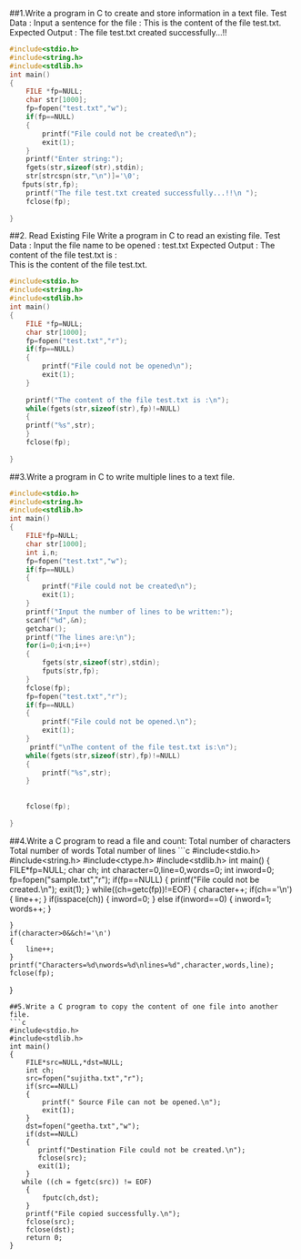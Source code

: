 ##1.Write a program in C to create and store information in a text file.
Test Data :
Input a sentence for the file : This is the content of the file test.txt.
Expected Output :
The file test.txt created successfully...!!
```c
#include<stdio.h>
#include<string.h>
#include<stdlib.h>
int main()
{
    FILE *fp=NULL;
    char str[1000];
    fp=fopen("test.txt","w");
    if(fp==NULL)
    {
        printf("File could not be created\n");
        exit(1);
    }
    printf("Enter string:");
    fgets(str,sizeof(str),stdin);
    str[strcspn(str,"\n")]='\0';
   fputs(str,fp);
    printf("The file test.txt created successfully...!!\n ");
    fclose(fp);
    
}
```
##2. Read Existing File
Write a program in C to read an existing file.
Test Data :
Input the file name to be opened : test.txt
Expected Output :
The content of the file test.txt is  :                                                                       
This is the content of the file test.txt.
```c
#include<stdio.h>
#include<string.h>
#include<stdlib.h>
int main()
{
    FILE *fp=NULL;
    char str[1000];
    fp=fopen("test.txt","r");
    if(fp==NULL)
    {
        printf("File could not be opened\n");
        exit(1);
    }
   
    printf("The content of the file test.txt is :\n");
    while(fgets(str,sizeof(str),fp)!=NULL)
    {
    printf("%s",str);
    }
    fclose(fp);
    
}
```
##3.Write a program in C to write multiple lines to a text file.
```c
#include<stdio.h>
#include<string.h>
#include<stdlib.h>
int main()
{
    FILE*fp=NULL;
    char str[1000];
    int i,n;
    fp=fopen("test.txt","w");
    if(fp==NULL)
    {
        printf("File could not be created\n");
        exit(1);
    }
    printf("Input the number of lines to be written:");
    scanf("%d",&n);
    getchar();
    printf("The lines are:\n");
    for(i=0;i<n;i++)
    {
        fgets(str,sizeof(str),stdin);
        fputs(str,fp);
    }
    fclose(fp);
    fp=fopen("test.txt","r");
    if(fp==NULL)
    {
        printf("File could not be opened.\n");
        exit(1);
    }
     printf("\nThe content of the file test.txt is:\n");
    while(fgets(str,sizeof(str),fp)!=NULL)
    {
        printf("%s",str);
    }
   
    
    fclose(fp);
    
}
```
##4.Write a C program to read a file and count:
    Total number of characters
    Total number of words
    Total number of lines
    ```c
#include<stdio.h>
#include<string.h>
#include<ctype.h>
#include<stdlib.h>
int main()
{
    FILE*fp=NULL;
    char ch;
    int character=0,line=0,words=0;
    int inword=0;
    fp=fopen("sample.txt","r");
    if(fp==NULL)
    {
        printf("File could not be created.\n");
        exit(1);
    }
    while((ch=getc(fp))!=EOF)
    {
       character++;
       if(ch=='\n')
       {
           line++;
       }
       if(isspace(ch))
       {
           inword=0;
       }
       else if(inword==0)
       {
           inword=1;
           words++;
       }
       
    }
    if(character>0&&ch!='\n')
    {
        line++;
    }
    printf("Characters=%d\nwords=%d\nlines=%d",character,words,line);
    fclose(fp);
}
```
##5.Write a C program to copy the content of one file into another file.
```c
#include<stdio.h>
#include<stdlib.h>
int main()
{
    FILE*src=NULL,*dst=NULL;
    int ch;
    src=fopen("sujitha.txt","r");
    if(src==NULL)
    {
        printf(" Source File can not be opened.\n");
        exit(1);
    }
    dst=fopen("geetha.txt","w");
    if(dst==NULL)
    {
       printf("Destination File could not be created.\n"); 
       fclose(src);
       exit(1);
    }
   while ((ch = fgetc(src)) != EOF)
    {
        fputc(ch,dst);
    }
    printf("File copied successfully.\n");
    fclose(src);
    fclose(dst);
    return 0;
}
```

